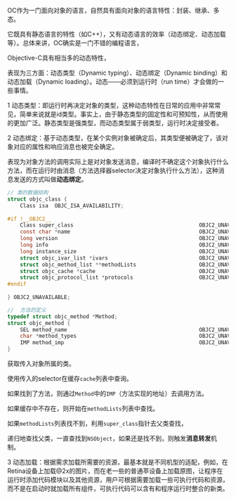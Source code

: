 OC作为一门面向对象的语言，自然具有面向对象的语言特性：封装、继承、多态。



它既具有静态语言的特性（如C++），又有动态语言的效率（动态绑定、动态加载等）。总体来讲，OC确实是一门不错的编程语言，

 Objective-C具有相当多的动态特性，



表现为三方面：动态类型（Dynamic typing）、动态绑定（Dynamic binding）和动态加载（Dynamic loading）。动态——必须到运行时（run time）才会做的一些事情。



1 动态类型：即运行时再决定对象的类型，这种动态特性在日常的应用中非常常见，简单来说就是id类型。事实上，由于静态类型的固定性和可预知性，从而使用的更加广泛。静态类型是强类型，而动态类型属于弱类型，运行时决定接受者。

 2 动态绑定：基于动态类型，在某个实例对象被确定后，其类型便被确定了，该对象对应的属性和响应消息也被完全确定。



表现为对象方法的调用实际上是对对象发送消息，编译时不确定这个对象执行什么方法，而在运行时由消息（方法选择器selector决定对象执行什么方法），这种消息发送的方式叫做**动态绑定**。



```objective-c
// 类的数据结构
struct objc_class {
    Class isa  OBJC_ISA_AVAILABILITY;
    
#if !__OBJC2__
    Class super_class                                        OBJC2_UNAVAILABLE;
    const char *name                                         OBJC2_UNAVAILABLE;
    long version                                             OBJC2_UNAVAILABLE;
    long info                                                OBJC2_UNAVAILABLE;
    long instance_size                                       OBJC2_UNAVAILABLE;
    struct objc_ivar_list *ivars                             OBJC2_UNAVAILABLE;
    struct objc_method_list **methodLists                    OBJC2_UNAVAILABLE;
    struct objc_cache *cache                                 OBJC2_UNAVAILABLE;
    struct objc_protocol_list *protocols                     OBJC2_UNAVAILABLE;
#endif
    
} OBJC2_UNAVAILABLE;

//  方法的定义
typedef struct objc_method *Method;
struct objc_method {
    SEL method_name                                          OBJC2_UNAVAILABLE;
    char *method_types                                       OBJC2_UNAVAILABLE;
    IMP method_imp                                           OBJC2_UNAVAILABLE;
}
```



获取传入对象所属的类。

使用传入的selector在缓存`cache`列表中查询。

如果找到了方法，则通过`Method`中的`IMP`（方法实现的地址）去调用方法。

如果缓存中不存在，则开始在`methodLists`列表中查找。

如果`methodLists`列表找不到，利用`super_class`指针去父类查找，

递归地查找父类，一直查找到`NSObject`，如果还是找不到，则触发**消息转发**机制。

 





3  动态加载：根据需求加载所需要的资源，最基本就是不同机型的适配，例如，在Retina设备上加载@2x的图片，而在老一些的普通苹设备上加载原图，让程序在运行时添加代码模块以及其他资源，用户可根据需要加载一些可执行代码和资源，而不是在启动时就加载所有组件，可执行代码可以含有和程序运行时整合的新类。

